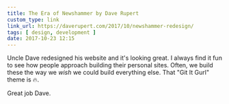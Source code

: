 ```yaml
---
title: The Era of Newshammer by Dave Rupert
custom_type: link
link_url: https://daverupert.com/2017/10/newshammer-redesign/
tags: [ design, development ]
date: 2017-10-23 12:15
---
```


Uncle Dave redesigned his website and it's looking great. I always find it fun to see how people approach building their personal sites. Often, we build these the way we *wish* we could build everything else. That "Git It Gurl" theme is 🔥.

Great job Dave.